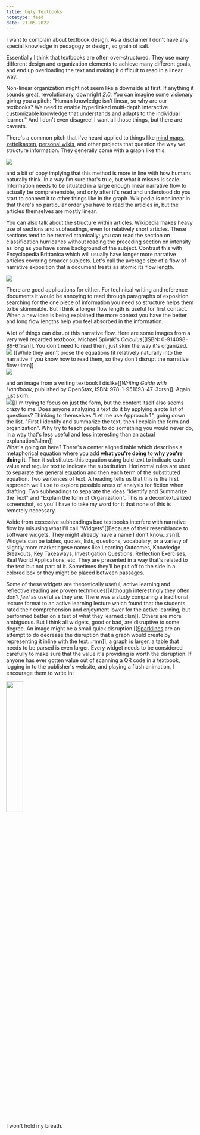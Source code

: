 ```yaml
---
title: Ugly Textbooks
notetype: feed
date: 21-05-2022
---
```


I want to complain about textbook design. As a disclaimer I don't have any special knowledge in pedagogy or design, so grain of salt.

Essentially I think that textbooks are often over-structured. They use many different design and organization elements to achieve many different goals, and end up overloading the text and making it difficult to read in a linear way.

Non-linear organization might not seem like a downside at first. If anything it sounds great, revolutionary, downright *2.0*. You can imagine some visionary giving you a pitch: "Human knowledge isn't linear, so why are our textbooks? We need to enable hyperlinked multi-depth interactive customizable knowledge that understands and adapts to the individual learner." And I don't even disagree! I want all those things, but there are caveats.

There's a common pitch that I've heard applied to things like [mind maps](https://en.wikipedia.org/wiki/Mind_map), [zettelkasten](https://en.wikipedia.org/wiki/Zettelkasten), [personal wikis](https://en.wikipedia.org/wiki/Personal_wiki), and other projects that question the way we structure information. They generally come with a graph like this.

<img src="/assets/img/linearvnonlinear3.svg">

and a bit of copy implying that this method is more in line with how humans naturally think. In a way I'm sure that's true, but what it misses is scale. Information needs to be situated in a large enough linear narrative flow to actually be comprehensible, and only after it's read and understood do you start to connect it to other things like in the graph. Wikipedia is nonlinear in that there's no particular order you have to read the articles in, but the articles themselves are mostly linear.

You can also talk about the structure within articles. Wikipedia makes heavy use of sections and subheadings, even for relatively short articles. These sections tend to be treated atomically; you can read the section on classification hurricanes without reading the preceding section on intensity as long as you have some background of the subject. Contrast this with Encyclopedia Brittanica which will usually have longer more narrative articles covering broader subjects. Let's call the average size of a flow of narrative exposition that a document treats as atomic its flow length.

<img src="/assets/img/flowlength.svg">

There are good applications for either. For technical writing and reference documents it would be annoying to read through paragraphs of exposition searching for the one piece of information you need so structure helps them to be skimmable. But I think a longer flow length is useful for first contact. When a new idea is being explained the more context you have the better and long flow lengths help you feel absorbed in the information. 

A lot of things can disrupt this narrative flow. Here are some images from a very well regarded textbook, Michael Spivak's *Calculus*[[ISBN: 0-914098-89-6::rsn]]. You don't need to read them, just skim the way it's organized.
<br>
<img src="/assets/img/Spivak1.jpg">
[[While they aren't prose the equations fit relatively naturally into the narrative if you know how to read them, so they don't disrupt the narrative flow.::lmn]]
<br>
<img src="/assets/img/spivakpic.png">
<br>

and an image from a writing textbook I dislike[[*Writing Guide with Handbook*, published by OpenStax, ISBN: 978-1-951693-47-3::rsn]]. Again just skim:
<br>
<img src="/assets/img/otherpic.png">[[I'm trying to focus on just the form, but the content itself also seems crazy to me. Does anyone analyzing a text do it by applying a rote list of questions? Thinking to themselves "Let me use Approach 1", going down the list. "First I identify and summarize the text, then I explain the form and organization". Why try to teach people to do something you would never do, in a way that's less useful and less interesting than an actual explanation?::lmn]]
<br>
What's going on here? There's a center aligned table which describes a metaphorical equation where you add **what you're doing** to **why you're doing it**. Then it substitutes  this equation using bold text to indicate each value and regular text to indicate the substitution. Horizontal rules are used to separate the general equation and then each term of the substituted equation. Two sentences of text. A heading tells us that this is the first approach we'll use to explore possible areas of analysis for fiction when drafting. Two subheadings to separate the ideas "Identify and Summarize the Text" and "Explain the form of Organization". This is a decontextualized screenshot, so you'll have to take my word for it that none of this is remotely necessary.

Aside from excessive subheadings bad textbooks interfere with narrative flow by misusing what I'll call "Widgets"[[Because of their resemblance to software widgets. They might already have a name I don't know.::rsn]]. Widgets can be tables, quotes, lists, questions, vocabulary, or a variety of slightly more marketingese names like Learning Outcomes, Knowledge Breakouts, Key Takeaways, Investigation Questions, Reflection Exercises, Real World Applications, etc. They are presented in a way that's related to the text but not part of it. Sometimes they'll be put off to the side in a colored box or they might be placed between passages. 

Some of these widgets are theoretically useful; active learning and reflective reading are proven techniques[[Although interestingly they often don't *feel* as useful as they are. There was a study comparing a traditional lecture format to an active learning lecture which found that the students rated their comprehension and enjoyment lower for the active learning, but performed better on a test of what they learned.::lsn]]. Others are more ambiguous. But I think all widgets, good or bad, are disruptive to some degree. An image might be a small quick disruption [[<a href="https://en.wikipedia.org/wiki/Sparkline">Sparklines</a> are an attempt to do decrease the disruption that a graph would create by representing it inline with the text.::rmn]], a graph is larger, a table that needs to be parsed is even larger. Every widget needs to be considered carefully to make sure that the value it's providing is worth the disruption. If anyone has ever gotten value out of scanning a QR code in a textbook, logging in to the publisher's website, and playing a flash animation, I encourage them to write in:

<img src="/assets/img/mailtoqrcode.png" width="30%">

I won't hold my breath.